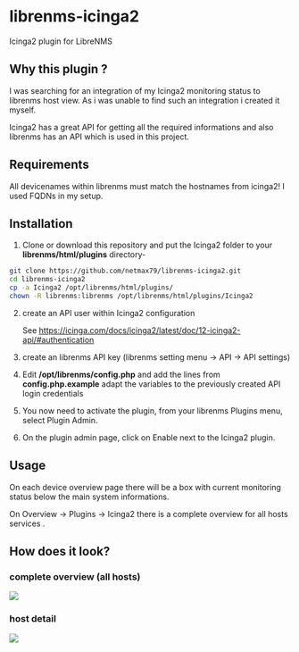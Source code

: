 # librenms-icinga2
Icinga2 plugin for LibreNMS

## Why this plugin ?
I was searching for an integration of my Icinga2 monitoring status to librenms host view. As i was unable to find such an integration
i created it myself.

Icinga2 has a great API for getting all the required informations and also librenms has an API which is used in this project.

## Requirements
All devicenames within librenms must match the hostnames from icinga2!
I used FQDNs in my setup.

## Installation
1. Clone or download this repository and put the Icinga2 folder to your **librenms/html/plugins** directory-

```bash
git clone https://github.com/netmax79/librenms-icinga2.git
cd librenms-icinga2
cp -a Icinga2 /opt/librenms/html/plugins/
chown -R librenms:librenms /opt/librenms/html/plugins/Icinga2
```
2. create an API user within Icinga2 configuration

   See https://icinga.com/docs/icinga2/latest/doc/12-icinga2-api/#authentication 

3. create an librenms API key (librenms setting menu -> API -> API settings)

4. Edit **/opt/librenms/config.php** and add the lines from **config.php.example**
   adapt the variables to the previously created API login credentials

5. You now need to activate the plugin, from your librenms Plugins menu, select Plugin Admin.

6. On the plugin admin page, click on Enable next to the Icinga2 plugin.

## Usage

On each device overview page there will be a box with current monitoring status below the main system informations.

On Overview -> Plugins -> Icinga2 there is a complete overview for all hosts services .

## How does it look?

### complete overview (all hosts)
![](https://i.imgur.com/fjTZYBA.png)

### host detail
![](https://i.imgur.com/2tgigS9.png)
